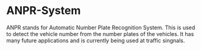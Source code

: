 # ANPR-System
ANPR stands for Automatic Number Plate Recognition System.
This is used to detect the vehicle number from the number plates of the vehicles.
It has many future applications and is currently being used at traffic singnals.
